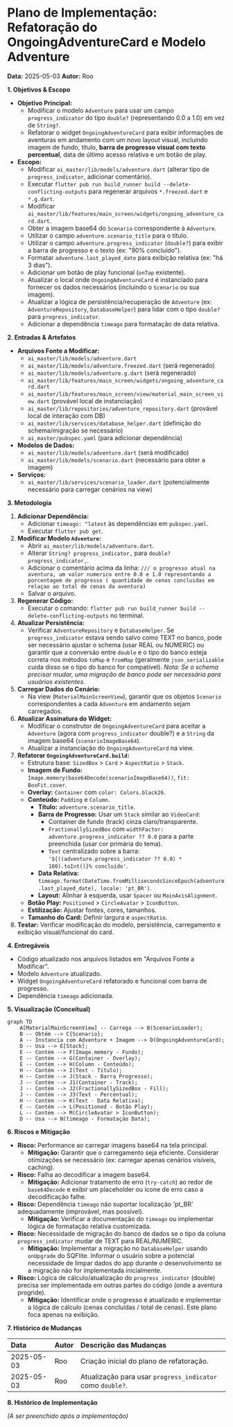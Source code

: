 # Plano de Implementação: Refatoração do OngoingAdventureCard e Modelo Adventure

**Data:** 2025-05-03
**Autor:** Roo

**1. Objetivos & Escopo**

*   **Objetivo Principal:**
    *   Modificar o modelo `Adventure` para usar um campo `progress_indicator` do tipo `double?` (representando 0.0 a 1.0) em vez de `String?`.
    *   Refatorar o widget `OngoingAdventureCard` para exibir informações de aventuras em andamento com um novo layout visual, incluindo imagem de fundo, título, **barra de progresso visual com texto percentual**, data de último acesso relativa e um botão de play.
*   **Escopo:**
    *   Modificar `ai_master/lib/models/adventure.dart` (alterar tipo de `progress_indicator`, adicionar comentário).
    *   Executar `flutter pub run build_runner build --delete-conflicting-outputs` para regenerar arquivos `*.freezed.dart` e `*.g.dart`.
    *   Modificar `ai_master/lib/features/main_screen/widgets/ongoing_adventure_card.dart`.
    *   Obter a imagem base64 do `Scenario` correspondente à `Adventure`.
    *   Utilizar o campo `adventure.scenario_title` para o título.
    *   Utilizar o campo `adventure.progress_indicator` (`double?`) para exibir a barra de progresso e o texto (ex: "90% concluído").
    *   Formatar `adventure.last_played_date` para exibição relativa (ex: "há 3 dias").
    *   Adicionar um botão de play funcional (`onTap` existente).
    *   Atualizar o local onde `OngoingAdventureCard` é instanciado para fornecer os dados necessários (incluindo o `Scenario` ou sua imagem).
    *   Atualizar a lógica de persistência/recuperação de `Adventure` (ex: `AdventureRepository`, `DatabaseHelper`) para lidar com o tipo `double?` para `progress_indicator`.
    *   Adicionar a dependência `timeago` para formatação de data relativa.

**2. Entradas & Artefatos**

*   **Arquivos Fonte a Modificar:**
    *   `ai_master/lib/models/adventure.dart`
    *   `ai_master/lib/models/adventure.freezed.dart` (será regenerado)
    *   `ai_master/lib/models/adventure.g.dart` (será regenerado)
    *   `ai_master/lib/features/main_screen/widgets/ongoing_adventure_card.dart`
    *   `ai_master/lib/features/main_screen/view/material_main_screen_view.dart` (provável local de instanciação)
    *   `ai_master/lib/repositories/adventure_repository.dart` (provável local de interação com DB)
    *   `ai_master/lib/services/database_helper.dart` (definição do schema/migração se necessário)
    *   `ai_master/pubspec.yaml` (para adicionar dependência)
*   **Modelos de Dados:**
    *   `ai_master/lib/models/adventure.dart` (será modificado)
    *   `ai_master/lib/models/scenario.dart` (necessário para obter a imagem)
*   **Serviços:**
    *   `ai_master/lib/services/scenario_loader.dart` (potencialmente necessário para carregar cenários na view)

**3. Metodologia**

1.  **Adicionar Dependência:**
    *   Adicionar `timeago: ^latest` às dependências em `pubspec.yaml`.
    *   Executar `flutter pub get`.
2.  **Modificar Modelo `Adventure`:**
    *   Abrir `ai_master/lib/models/adventure.dart`.
    *   Alterar `String? progress_indicator,` para `double? progress_indicator,`.
    *   Adicionar o comentário acima da linha: `/// o progresso atual na aventura, um valor numerico entre 0.0 e 1.0 representando a porcentagem de progresso ( quantidade de cenas concluidas em relaçao ao total de cenas da aventura)`
    *   Salvar o arquivo.
3.  **Regenerar Código:**
    *   Executar o comando: `flutter pub run build_runner build --delete-conflicting-outputs` no terminal.
4.  **Atualizar Persistência:**
    *   Verificar `AdventureRepository` e `DatabaseHelper`. Se `progress_indicator` estava sendo salvo como TEXT no banco, pode ser necessário ajustar o schema (usar REAL ou NUMERIC) ou garantir que a conversão entre `double` e o tipo do banco esteja correta nos métodos `toMap` e `fromMap` (geralmente `json_serializable` cuida disso se o tipo do banco for compatível). *Nota: Se o schema precisar mudar, uma migração de banco pode ser necessária para usuários existentes.*
5.  **Carregar Dados do Cenário:**
    *   Na view (`MaterialMainScreenView`), garantir que os objetos `Scenario` correspondentes a cada `Adventure` em andamento sejam carregados.
6.  **Atualizar Assinatura do Widget:**
    *   Modificar o construtor de `OngoingAdventureCard` para aceitar a `Adventure` (agora com `progress_indicator` double?) e a `String` da imagem base64 (`scenarioImageBase64`).
    *   Atualizar a instanciação do `OngoingAdventureCard` na view.
7.  **Refatorar `OngoingAdventureCard.build`:**
    *   Estrutura base: `SizedBox` > `Card` > `AspectRatio` > `Stack`.
    *   **Imagem de Fundo:** `Image.memory(base64Decode(scenarioImageBase64))`, `fit: BoxFit.cover`.
    *   **Overlay:** `Container` com `color: Colors.black26`.
    *   **Conteúdo:** `Padding` e `Column`.
        *   **Título:** `adventure.scenario_title`.
        *   **Barra de Progresso:** Usar um `Stack` similar ao `VideoCard`:
            *   Container de fundo (track) cinza claro/transparente.
            *   `FractionallySizedBox` com `widthFactor: adventure.progress_indicator ?? 0.0` para a parte preenchida (usar cor primária do tema).
            *   `Text` centralizado sobre a barra: `'${((adventure.progress_indicator ?? 0.0) * 100).toInt()}% concluído'`.
        *   **Data Relativa:** `timeago.format(DateTime.fromMillisecondsSinceEpoch(adventure.last_played_date), locale: 'pt_BR')`.
        *   **Layout:** Alinhar à esquerda, usar `Spacer` ou `MainAxisAlignment`.
    *   **Botão Play:** `Positioned` > `CircleAvatar` > `IconButton`.
    *   **Estilização:** Ajustar fontes, cores, tamanhos.
    *   **Tamanho do Card:** Definir largura e `aspectRatio`.
8.  **Testar:** Verificar modificação do modelo, persistência, carregamento e exibição visual/funcional do card.

**4. Entregáveis**

*   Código atualizado nos arquivos listados em "Arquivos Fonte a Modificar".
*   Modelo `Adventure` atualizado.
*   Widget `OngoingAdventureCard` refatorado e funcional com barra de progresso.
*   Dependência `timeago` adicionada.

**5. Visualização (Conceitual)**

```mermaid
graph TD
    A[MaterialMainScreenView] -- Carrega --> B(ScenarioLoader);
    B -- Obtém --> C{Scenario};
    A -- Instancia com Adventure + Imagem --> D(OngoingAdventureCard);
    D -- Usa --> E[Stack];
    E -- Contém --> F(Image.memory - Fundo);
    E -- Contém --> G(Container - Overlay);
    E -- Contém --> H(Column - Conteúdo);
    H -- Contém --> I(Text - Título);
    H -- Contém --> J(Stack - Barra Progresso);
    J -- Contém --> J1(Container - Track);
    J -- Contém --> J2(FractionallySizedBox - Fill);
    J -- Contém --> J3(Text - Percentual);
    H -- Contém --> K(Text - Data Relativa);
    E -- Contém --> L(Positioned - Botão Play);
    L -- Contém --> M(CircleAvatar > IconButton);
    D -- Usa --> N(timeago - Formatação Data);
```

**6. Riscos e Mitigação**

*   **Risco:** Performance ao carregar imagens base64 na tela principal.
    *   **Mitigação:** Garantir que o carregamento seja eficiente. Considerar otimizações se necessário (ex: carregar apenas cenários visíveis, caching).
*   **Risco:** Falha ao decodificar a imagem base64.
    *   **Mitigação:** Adicionar tratamento de erro (`try-catch`) ao redor de `base64Decode` e exibir um placeholder ou ícone de erro caso a decodificação falhe.
*   **Risco:** Dependência `timeago` não suportar localização 'pt_BR' adequadamente (improvável, mas possível).
    *   **Mitigação:** Verificar a documentação do `timeago` ou implementar lógica de formatação relativa customizada.
*   **Risco:** Necessidade de migração do banco de dados se o tipo da coluna `progress_indicator` mudar de TEXT para REAL/NUMERIC.
    *   **Mitigação:** Implementar a migração no `DatabaseHelper` usando `onUpgrade` do SQFlite. Informar o usuário sobre a potencial necessidade de limpar dados do app durante o desenvolvimento se a migração não for implementada inicialmente.
*   **Risco:** Lógica de cálculo/atualização do `progress_indicator` (double) precisa ser implementada em outras partes do código (onde a aventura progride).
    *   **Mitigação:** Identificar onde o progresso é atualizado e implementar a lógica de cálculo (cenas concluídas / total de cenas). Este plano foca apenas na exibição.

**7. Histórico de Mudanças**

| Data       | Autor | Descrição das Mudanças                                      |
| :--------- | :---- | :---------------------------------------------------------- |
| 2025-05-03 | Roo   | Criação inicial do plano de refatoração.                    |
| 2025-05-03 | Roo   | Atualização para usar `progress_indicator` como `double?`. |

**8. Histórico de Implementação**

*(A ser preenchido após a implementação)*